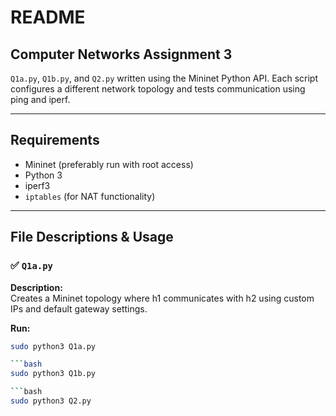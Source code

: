 # README

## Computer Networks Assignment 3

`Q1a.py`, `Q1b.py`, and `Q2.py` written using the Mininet Python API. Each script configures a different network topology and tests communication using ping and iperf.

---

## Requirements

- Mininet (preferably run with root access)
- Python 3
- iperf3
- `iptables` (for NAT functionality)

---

## File Descriptions & Usage

### ✅ `Q1a.py`
**Description:**  
Creates a Mininet topology where h1 communicates with h2 using custom IPs and default gateway settings.

**Run:**
```bash
sudo python3 Q1a.py

```bash
sudo python3 Q1b.py

```bash
sudo python3 Q2.py
